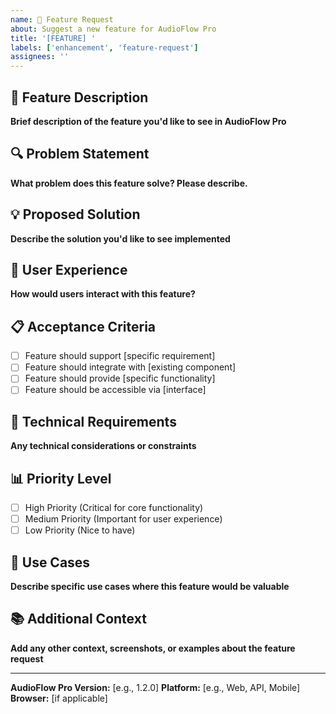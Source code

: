 ```yaml
---
name: 🚀 Feature Request
about: Suggest a new feature for AudioFlow Pro
title: '[FEATURE] '
labels: ['enhancement', 'feature-request']
assignees: ''
---
```


## 🎯 Feature Description
**Brief description of the feature you'd like to see in AudioFlow Pro**

## 🔍 Problem Statement
**What problem does this feature solve? Please describe.**

## 💡 Proposed Solution
**Describe the solution you'd like to see implemented**

## 🎨 User Experience
**How would users interact with this feature?**

## 📋 Acceptance Criteria
- [ ] Feature should support [specific requirement]
- [ ] Feature should integrate with [existing component]
- [ ] Feature should provide [specific functionality]
- [ ] Feature should be accessible via [interface]

## 🔧 Technical Requirements
**Any technical considerations or constraints**

## 📊 Priority Level
- [ ] High Priority (Critical for core functionality)
- [ ] Medium Priority (Important for user experience)
- [ ] Low Priority (Nice to have)

## 🎯 Use Cases
**Describe specific use cases where this feature would be valuable**

## 📚 Additional Context
**Add any other context, screenshots, or examples about the feature request**

---

**AudioFlow Pro Version:** [e.g., 1.2.0]
**Platform:** [e.g., Web, API, Mobile]
**Browser:** [if applicable] 
